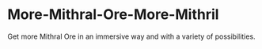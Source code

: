 # More-Mithral-Ore-More-Mithril
Get more Mithral Ore﻿ in an immersive way and with a variety of possibilities.
